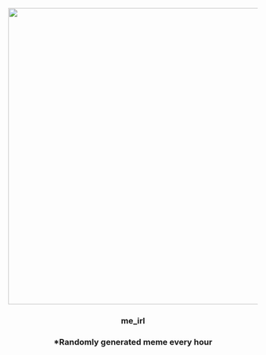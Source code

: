 <p align="center">
        <img src="https://i.redd.it/e1ld56l9fl591.jpg" width="600" height="600">
        </p>
        <h3 align="center">me_irl</h3>
        <h3 align="center">*Randomly generated meme every hour</h3>
    